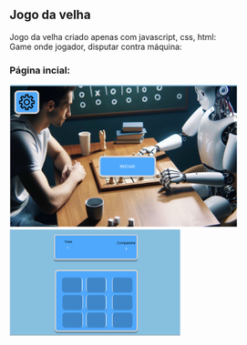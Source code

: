 ## Jogo da velha

Jogo da velha criado apenas com javascript, css, html:  
Game onde jogador, disputar contra máquina:
 
### Página incial:


<div  display="flex">
 
<img  alt="react" width="400" src="https://github.com/Evanilsondejesus/galeria/blob/main/img/jogo_da_velha_inicio.svg" /> 

 <img  alt="react" width="300" src="https://github.com/Evanilsondejesus/galeria/blob/main/img/jogo_da-velha_pagina_game.svg" /> 
 



  
</div>





 
